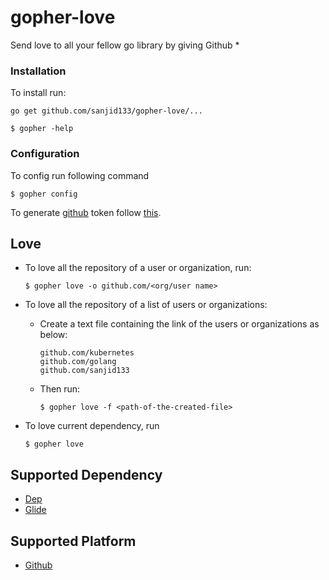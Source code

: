 # gopher-love
Send love to all your fellow go library by giving Github  *

### Installation

To install run:
```console
go get github.com/sanjid133/gopher-love/...

$ gopher -help
```

### Configuration

To config run following command

```console
$ gopher config
```

To generate [github](github.com) token follow [this](https://help.github.com/en/articles/creating-a-personal-access-token-for-the-command-line).


## Love

- To love all the repository of a user or organization, run:

    ```console
    $ gopher love -o github.com/<org/user name>
    ```

- To love all the repository of a list of users or organizations:

    - Create a text file containing the link of the users or organizations as below:
        ```
        github.com/kubernetes
        github.com/golang
        github.com/sanjid133
        ``` 
    - Then run:
        ```console
        $ gopher love -f <path-of-the-created-file>
        ```

- To love current dependency, run

    ```console
    $ gopher love
    ```

## Supported Dependency

 - [Dep](https://golang.github.io/dep/docs/introduction.html)
 - [Glide](https://github.com/Masterminds/glide)
 
## Supported Platform

 - [Github](github.com)
  

